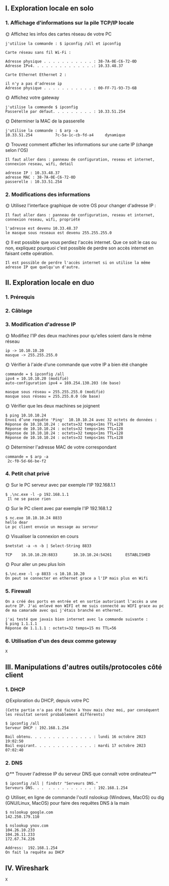 ## I. Exploration locale en solo


### 1. Affichage d'informations sur la pile TCP/IP locale


🌞 Affichez les infos des cartes réseau de votre PC
```
j'utilise la commande : $ ipconfig /all et ipconfig

Carte réseau sans fil Wi-Fi :

Adresse physique . . . . . . . . . . . : 38-7A-0E-C6-72-0D
Adresse IPv4. . . . . . . . . . . . . .: 10.33.48.37

Carte Ethernet Ethernet 2 :

il n'y a pas d'adresse ip
Adresse physique . . . . . . . . . . . : 00-FF-71-93-73-6B
```
🌞 Affichez votre gateway
```
j'utilise la commande $ ipconfig
Passerelle par défaut. . . . . . . . . : 10.33.51.254
```
🌞 Déterminer la MAC de la passerelle
```
j'utilise la commande : $ arp -a
10.33.51.254          7c-5a-1c-cb-fd-a4     dynamique
```
🌞 Trouvez comment afficher les informations sur une carte IP (change selon l'OS)
```
Il faut aller dans : panneau de configuration, reseau et internet, connexion reseau, wifi, detail

adresse IP : 10.33.48.37
adresse MAC : 38-7A-0E-C6-72-0D
passerelle : 10.33.51.254
```


### 2. Modifications des informations


🌞 Utilisez l'interface graphique de votre OS pour changer d'adresse IP :
```
Il faut aller dans : panneau de configuration, reseau et internet, connexion reseau, wifi, propriété

l'adresse est devenu 10.33.48.37
le masque sous reseaux est devenu 255.255.255.0
```
🌞 Il est possible que vous perdiez l'accès internet. Que ce soit le cas ou non, expliquez pourquoi c'est possible de perdre son accès internet en faisant cette opération.
```
Il est possible de perdre l'accès internet si on utilise la même adresse IP que quelqu'un d'autre.
```


## II. Exploration locale en duo


### 1. Prérequis

### 2. Câblage

### 3. Modification d'adresse IP


🌞 Modifiez l'IP des deux machines pour qu'elles soient dans le même réseau
```
ip -> 10.10.10.20
masque -> 255.255.255.0
```
🌞 Vérifier à l'aide d'une commande que votre IP a bien été changée
```
commande = $ ipconfig /all
ipv4 = 10.10.10.20 (modifié)
auto-configuration ipv4 = 169.254.130.203 (de base)

masque sous réseau = 255.255.255.0 (modifié)
masque sous réseau = 255.255.0.0 (de base)
```

🌞 Vérifier que les deux machines se joignent

```
$ ping 10.10.10.24
Envoi d’une requête 'Ping'  10.10.10.24 avec 32 octets de données :
Réponse de 10.10.10.24 : octets=32 temps<1ms TTL=128
Réponse de 10.10.10.24 : octets=32 temps<1ms TTL=128
Réponse de 10.10.10.24 : octets=32 temps<1ms TTL=128
Réponse de 10.10.10.24 : octets=32 temps<1ms TTL=128
```
🌞 Déterminer l'adresse MAC de votre correspondant
```
commande = $ arp -a
 2c-f0-5d-66-be-f2
 ```


 ### 4. Petit chat privé


🌞 Sur le PC serveur avec par exemple l'IP 192.168.1.1
```
$ .\nc.exe -l -p 192.168.1.1
 Il ne se passe rien
 ```

🌞 Sur le PC client avec par exemple l'IP 192.168.1.2
 ```
$ nc.exe 10.10.10.24 8833
hello dear
Le pc client envoie un message au serveur
 ```

🌞 Visualiser la connexion en cours
 ```
$netstat -a -n -b | Select-String 8833

 TCP    10.10.10.20:8833       10.10.10.24:54261      ESTABLISHED
 ```

🌞 Pour aller un peu plus loin
 ```
$.\nc.exe -l -p 8833 -s 10.10.10.20
On peut se connecter en ethernet grace a l'IP mais plus en Wifi
 ```

### 5. Firewall
 ```
On a créé des ports en entrée et en sortie autorisant l'accès a une autre IP. J'ai enlevé mon WIFI et me suis connecté au WIFI grace au pc de ma camarade avec qui j'étais branché en ethernet.

j'ai testé que javais bien internet avec la commande suivante :
$ ping 1.1.1.1
Réponse de 1.1.1.1 : octets=32 temps=15 ms TTL=56
 ```

 ### 6. Utilisation d'un des deux comme gateway
  ```
X
 ```


## III. Manipulations d'autres outils/protocoles côté client

### 1. DHCP

🌞Exploration du DHCP, depuis votre PC
 ```
(Cette partie n'a pas été faite à Ynov mais chez moi, par conséquent les résultat seront probablement différents)

$ ipconfig /all
Serveur DHCP : 192.168.1.254

Bail obtenu. . . . . . . . . . . . . . : lundi 16 octobre 2023 19:02:50
Bail expirant. . . . . . . . . . . . . : mardi 17 octobre 2023 07:02:40
 ```
### 2. DNS

🌞** Trouver l'adresse IP du serveur DNS que connaît votre ordinateur**
 ```
$ ipconfig /all | findstr "Serveurs DNS."
Serveurs DNS. . .  . . . . . . . . . . : 192.168.1.254
 ```

 🌞 Utiliser, en ligne de commande l'outil nslookup (Windows, MacOS) ou dig (GNU/Linux, MacOS) pour faire des requêtes DNS à la main
```
$ nslookup google.com
142.250.179.110

$ nslookup ynov.com
104.26.10.233
104.26.11.233
172.67.74.226

Address:  192.168.1.254
On fait la requête au DHCP
```

## IV. Wireshark
```
X
```